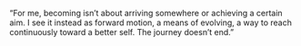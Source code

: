 “For me, becoming isn’t about arriving somewhere or achieving a certain aim. I see it instead as forward motion, a means of evolving, a way to reach continuously toward a better self. The journey doesn’t end.”
